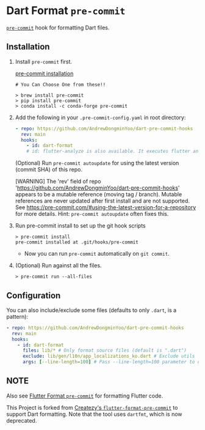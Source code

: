 # Dart Format `pre-commit`

[`pre-commit`](https://pre-commit.com) hook for formatting Dart files.

## Installation

1. Install `pre-commit` first.

    [pre-commit installation](https://pre-commit.com/#install)

    ```shell
    # You Can Choose One from these!!

    > brew install pre-commit
    > pip install pre-commit
    > conda install -c conda-forge pre-commit
    ```

2. Add the following in your `.pre-commit-config.yaml` in root directory:

    ```yaml
    - repo: https://github.com/AndrewDongminYoo/dart-pre-commit-hooks
      rev: main
      hooks:
        - id: dart-format
        # id: flutter-analyze is also available. It executes flutter analyze.
    ```

    (Optional) Run `pre-commit autoupdate` for using the latest version (commit SHA) of this repo.

    [WARNING] The 'rev' field of repo 'https://github.com/AndrewDongminYoo/dart-pre-commit-hooks' appears to be a mutable reference (moving tag / branch).  Mutable references are never updated after first install and are not supported.  See https://pre-commit.com/#using-the-latest-version-for-a-repository for more details.  Hint: `pre-commit autoupdate` often fixes this.

3. Run pre-commit install to set up the git hook scripts

    ```shell
    > pre-commit install
    pre-commit installed at .git/hooks/pre-commit
    ```

    - Now you can run `pre-commit` automatically on `git commit`.

4. (Optional) Run against all the files.

    ```shell
    > pre-commit run --all-files
    ```

## Configuration

You can also include/exclude some files (defaults to only `.dart`, is a pattern):

```yaml
- repo: https://github.com/AndrewDongminYoo/dart-pre-commit-hooks
  rev: main
  hooks:
    - id: dart-format
      files: lib/* # Only format source files (default is ".dart")
      exclude: lib/gen/l10n/app_localizations_ko.dart # Exclude utils
      args: [--line-length=100] # Pass --line-length=100 parameter to dart format
```

## NOTE

Also see [Flutter Format `pre-commit`](https://github.com/Cretezy/flutter-format-pre-commit) for formatting Flutter code.

This Project is forked from [Createzy's `flutter-format-pre-commit`](https://github.com/Cretezy/flutter-format-pre-commit) to support Dart formatting. Note that the tool uses `dartfmt`, which is now deprecated.
